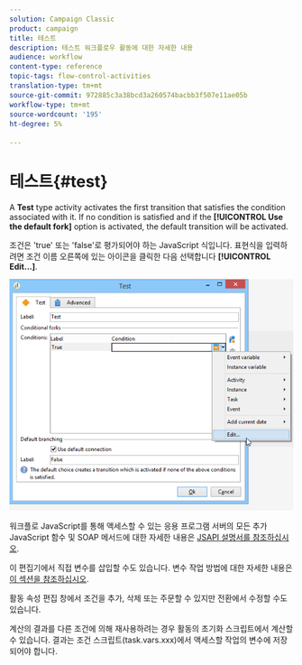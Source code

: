 ```yaml
---
solution: Campaign Classic
product: campaign
title: 테스트
description: 테스트 워크플로우 활동에 대한 자세한 내용
audience: workflow
content-type: reference
topic-tags: flow-control-activities
translation-type: tm+mt
source-git-commit: 972885c3a38bcd3a260574bacbb3f507e11ae05b
workflow-type: tm+mt
source-wordcount: '195'
ht-degree: 5%

---
```



# 테스트{#test}

A **Test** type activity activates the first transition that satisfies the condition associated with it. If no condition is satisfied and if the **[!UICONTROL Use the default fork]** option is activated, the default transition will be activated.

조건은 &#39;true&#39; 또는 &#39;false&#39;로 평가되어야 하는 JavaScript 식입니다. 표현식을 입력하려면 조건 이름 오른쪽에 있는 아이콘을 클릭한 다음 선택합니다 **[!UICONTROL Edit...]**.

![](assets/edit_test.png)

워크플로 JavaScript를 통해 액세스할 수 있는 응용 프로그램 서버의 모든 추가 JavaScript 함수 및 SOAP 메서드에 대한 자세한 내용은 [JSAPI 설명서를 참조하십시오](https://docs.adobe.com/content/help/en/campaign-classic/technicalresources/api/index.html).

이 편집기에서 직접 변수를 삽입할 수도 있습니다. 변수 작업 방법에 대한 자세한 내용은 [이 섹션을 참조하십시오](../../workflow/using/javascript-scripts-and-templates.md#variables).

활동 속성 편집 창에서 조건을 추가, 삭제 또는 주문할 수 있지만 전환에서 수정할 수도 있습니다.

계산의 결과를 다른 조건에 의해 재사용하려는 경우 활동의 초기화 스크립트에서 계산할 수 있습니다. 결과는 조건 스크립트(task.vars.xxx)에서 액세스할 작업의 변수에 저장되어야 합니다.
